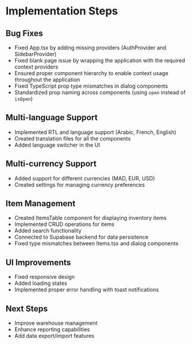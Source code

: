 
# Implementation Steps

## Bug Fixes
- Fixed App.tsx by adding missing providers (AuthProvider and SidebarProvider)
- Fixed blank page issue by wrapping the application with the required context providers
- Ensured proper component hierarchy to enable context usage throughout the application
- Fixed TypeScript prop type mismatches in dialog components
- Standardized prop naming across components (using `open` instead of `isOpen`)

## Multi-language Support
- Implemented RTL and language support (Arabic, French, English)
- Created translation files for all the components
- Added language switcher in the UI

## Multi-currency Support
- Added support for different currencies (MAD, EUR, USD)
- Created settings for managing currency preferences

## Item Management
- Created ItemsTable component for displaying inventory items
- Implemented CRUD operations for items
- Added search functionality
- Connected to Supabase backend for data persistence
- Fixed type mismatches between Items.tsx and dialog components

## UI Improvements
- Fixed responsive design
- Added loading states
- Implemented proper error handling with toast notifications

## Next Steps
- Improve warehouse management
- Enhance reporting capabilities
- Add data export/import features

